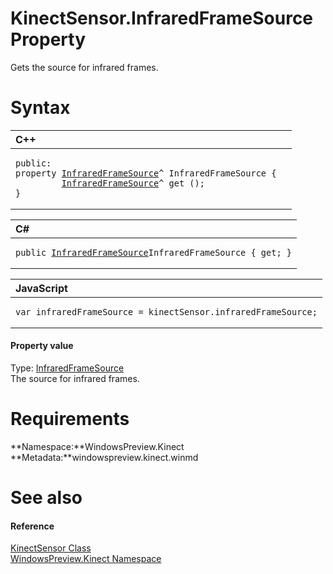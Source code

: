 KinectSensor.InfraredFrameSource Property  
=========================================  

Gets the source for infrared frames. <span id="syntaxSection"></span>

Syntax  
======  

<table>
<colgroup>
<col width="100%" />
</colgroup>
<thead>
<tr class="header">
<th align="left">C++</th>
</tr>
</thead>
<tbody>
<tr class="odd">
<td align="left"><pre><code>public:  
property <a href="../../InfraredFrameSource_Class.md">InfraredFrameSource</a>^ InfraredFrameSource {  
         <a href="../../InfraredFrameSource_Class.md">InfraredFrameSource</a>^ get ();  
}</code></pre></td>
</tr>
</tbody>
</table>

<table>
<colgroup>
<col width="100%" />
</colgroup>
<thead>
<tr class="header">
<th align="left">C#</th>
</tr>
</thead>
<tbody>
<tr class="odd">
<td align="left"><pre><code>public <a href="../../InfraredFrameSource_Class.md">InfraredFrameSource</a>InfraredFrameSource { get; }</code></pre></td>
</tr>
</tbody>
</table>

<table>
<colgroup>
<col width="100%" />
</colgroup>
<thead>
<tr class="header">
<th align="left">JavaScript</th>
</tr>
</thead>
<tbody>
<tr class="odd">
<td align="left"><pre><code>var infraredFrameSource = kinectSensor.infraredFrameSource;</code></pre></td>
</tr>
</tbody>
</table>

<span id="ID4EU"></span>
#### Property value  

Type: [InfraredFrameSource](../../InfraredFrameSource_Class.md)  
 The source for infrared frames.  

<span id="requirements"></span>

Requirements  
============  

**Namespace:**WindowsPreview.Kinect  
**Metadata:**windowspreview.kinect.winmd  

<span id="ID4ECB"></span>

See also  
========  

<span id="ID4EEB"></span>
#### Reference  

[KinectSensor Class](../../KinectSensor_Class.md)  
 [WindowsPreview.Kinect Namespace](../../../Kinect.md)  



<!--Please do not edit the data in the comment block below.-->
<!--
TOCTitle : InfraredFrameSource Property
RLTitle : KinectSensor.InfraredFrameSource Property
KeywordK : InfraredFrameSource property
KeywordK : KinectSensor.InfraredFrameSource property
KeywordF : WindowsPreview.Kinect.KinectSensor.InfraredFrameSource
KeywordF : KinectSensor.InfraredFrameSource
KeywordF : InfraredFrameSource
KeywordF : WindowsPreview.Kinect.KinectSensor.InfraredFrameSource
KeywordA : P:WindowsPreview.Kinect.KinectSensor.InfraredFrameSource
AssetID : P:WindowsPreview.Kinect.KinectSensor.InfraredFrameSource
Locale : en-us
CommunityContent : 1
APIType : Managed
APILocation : windowspreview.kinect.winmd
APIName : WindowsPreview.Kinect.KinectSensor.InfraredFrameSource
TargetOS : Windows
TopicType : kbSyntax
DevLang : VB
DevLang : CSharp
DevLang : JavaScript
DevLang : C++
DocSet : K4Wv2
ProjType : K4Wv2Proj
Technology : Kinect for Windows
Product : Kinect for Windows SDK v2
productversion : 20
-->
